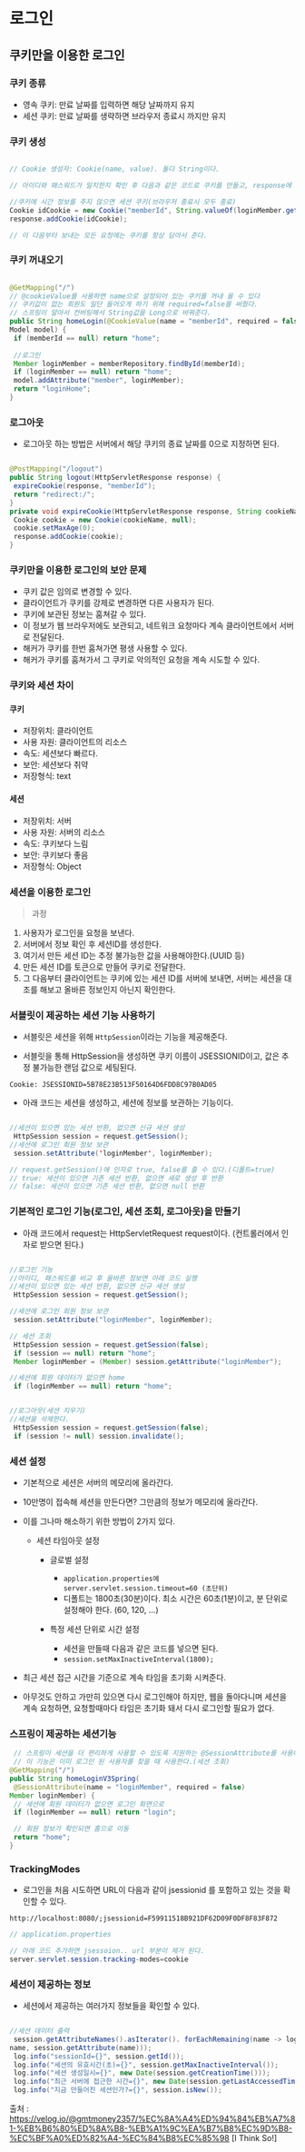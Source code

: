 <h1> 로그인 </h1>

<h2> 쿠키만을 이용한 로그인 </h2>

<h3> 쿠키 종류 </h3>

- 영속 쿠키: 만료 날짜를 입력하면 해당 날짜까지 유지
- 세션 쿠키: 만료 날짜를 생략하면 브라우저 종료시 까지만 유지

<h3> 쿠키 생성 </h3>

``` java

// Cookie 생성자: Cookie(name, value). 둘다 String이다.

// 아이디와 패스워드가 일치한지 확인 후 다음과 같은 코드로 쿠키를 만들고, response에 담아준다.

//쿠키에 시간 정보를 주지 않으면 세션 쿠키(브라우저 종료시 모두 종료)
Cookie idCookie = new Cookie("memberId", String.valueOf(loginMember.getId()));
response.addCookie(idCookie);

// 이 다음부터 보내는 모든 요청에는 쿠키를 항상 담아서 준다.

```

<h3> 쿠키 꺼내오기 </h3>

```java

@GetMapping("/")
// @cookieValue를 사용하면 name으로 설정되어 있는 쿠키를 꺼내 올 수 있다
// 쿠키값이 없는 회원도 일단 들어오게 하기 위해 required=false를 써줬다.
// 스프링이 알아서 컨버팅해서 String값을 Long으로 바꿔준다.
public String homeLogin(@CookieValue(name = "memberId", required = false) Long memberId,
Model model) {
 if (memberId == null) return "home";
 
 //로그인
 Member loginMember = memberRepository.findById(memberId);
 if (loginMember == null) return "home";
 model.addAttribute("member", loginMember);
 return "loginHome";
}

```

<h3> 로그아웃 </h3>

- 로그아웃 하는 방법은 서버에서 해당 쿠키의 종료 날짜를 0으로 지정하면 된다.

``` java

@PostMapping("/logout")
public String logout(HttpServletResponse response) {
 expireCookie(response, "memberId");
 return "redirect:/";
}
private void expireCookie(HttpServletResponse response, String cookieName) {
 Cookie cookie = new Cookie(cookieName, null);
 cookie.setMaxAge(0);
 response.addCookie(cookie);
}

```

<h3> 쿠키만을 이용한 로그인의 보안 문제 </h3>

- 쿠키 값은 임의로 변경할 수 있다.
- 클라이언트가 쿠키를 강제로 변경하면 다른 사용자가 된다.
- 쿠키에 보관된 정보는 훔쳐갈 수 있다.
- 이 정보가 웹 브라우저에도 보관되고, 네트워크 요청마다 계속 클라이언트에서 서버로 전달된다.
- 해커가 쿠키를 한번 훔쳐가면 평생 사용할 수 있다.
- 해커가 쿠키를 훔쳐가서 그 쿠키로 악의적인 요청을 계속 시도할 수 있다.

<h3> 쿠키와 세션 차이 </h3>

<h4> 쿠키 </h4>

- 저장위치: 클라이언트
- 사용 자원: 클라이언트의 리소스
- 속도: 세션보다 빠르다.
- 보안: 세션보다 취약
- 저장형식: text

<h4> 세션 </h4>

- 저장위치: 서버
- 사용 자원: 서버의 리소스
- 속도: 쿠키보다 느림
- 보안: 쿠키보다 좋음
- 저장형식: Object

<h3> 세션을 이용한 로그인 </h3>

> 과정

1. 사용자가 로그인을 요청을 보낸다.
2. 서버에서 정보 확인 후 세션ID를 생성한다.
3. 여기서 만든 세션 ID는 추정 불가능한 값을 사용해야한다.(UUID 등)
4. 만든 세션 ID를 토큰으로 만들어 쿠키로 전달한다.
5. 그 다음부터 클라이언트는 쿠키에 있는 세션 ID를 서버에 보내면, 서버는 세션을 대조를 해보고 올바른 정보인지 아닌지 확인한다.

<h3> 서블릿이 제공하는 세션 기능 사용하기 </h3>

- 서블릿은 세션을 위해 `HttpSession`이라는 기능을 제공해준다.

- 서블릿을 통해 HttpSession을 생성하면 쿠키 이름이 JSESSIONID이고, 값은 추정 불가능한 랜덤 값으로 세팅된다.

`Cookie: JSESSIONID=5B78E23B513F50164D6FDD8C97B0AD05`

- 아래 코드는 세션을 생성하고, 세션에 정보를 보관하는 기능이다.

```java

//세션이 있으면 있는 세션 반환, 없으면 신규 세션 생성
 HttpSession session = request.getSession();
//세션에 로그인 회원 정보 보관
 session.setAttribute('loginMember', loginMember);

// request.getSession()에 인자로 true, false를 줄 수 있다.(디폴트=true)
// true: 세션이 있으면 기존 세션 반환, 없으면 새로 생성 후 반환
// false: 세션이 있으면 기존 세션 반환, 없으면 null 반환

```


<h3> 기본적인 로그인 기능(로그인, 세션 조회, 로그아웃)을 만들기 </h3>

- 아래 코드에서 request는 HttpServletRequest request이다. (컨트롤러에서 인자로 받으면 된다.)

``` java

//로그인 기능
//아이디, 패스워드를 비교 후 올바른 정보면 아래 코드 실행
//세션이 있으면 있는 세션 반환, 없으면 신규 세션 생성
 HttpSession session = request.getSession();

//세션에 로그인 회원 정보 보관
 session.setAttribute("loginMember", loginMember);

// 세션 조회
 HttpSession session = request.getSession(false);
 if (session == null) return "home";
 Member loginMember = (Member) session.getAttribute("loginMember");

//세션에 회원 데이터가 없으면 home
 if (loginMember == null) return "home";
```

``` java

//로그아웃(세션 지우기)
//세션을 삭제한다.
 HttpSession session = request.getSession(false);
 if (session != null) session.invalidate();

```

<h3> 세션 설정 </h3>

- 기본적으로 세션은 서버의 메모리에 올라간다.
- 10만명이 접속해 세션을 만든다면? 그만큼의 정보가 메모리에 올라간다.
- 이를 그나마 해소하기 위한 방법이 2가지 있다.
  - 세션 타임아웃 설정
    - 글로벌 설정
      - `application.properties에 server.servlet.session.timeout=60 (초단위)`
      - 디폴트는 1800초(30분)이다. 최소 시간은 60초(1분)이고, 분 단위로 설정해야 한다. (60, 120, ...)

    - 특정 세션 단위로 시간 설정
      - 세션을 만들때 다음과 같은 코드를 넣으면 된다.
      - `session.setMaxInactiveInterval(1800);`

- 최근 세션 접근 시간을 기준으로 계속 타임을 초기화 시켜준다.
- 아무것도 안하고 가만히 있으면 다시 로그인해야 하지만, 웹을 돌아다니며 세션을 계속 요청하면, 요청할때마다 타임은 초기화 돼서 다시 로그인할 필요가 없다.


<h3> 스프링이 제공하는 세션기능 </h3>

```java 
 // 스프링이 세션을 더 편리하게 사용할 수 있도록 지원하는 @SessionAttribute를 사용해보자.
 // 이 기능은 이미 로그인 된 사용자를 찾을 때 사용한다.(세션 조회)
@GetMapping("/")
public String homeLoginV3Spring(
 @SessionAttribute(name = "loginMember", required = false)
Member loginMember) {
 // 세션에 회원 데이터가 없으면 로그인 화면으로
 if (loginMember == null) return "login";

 // 회원 정보가 확인되면 홈으로 이동
 return "home";
}
```

<h3> TrackingModes </h3>

- 로그인을 처음 시도하면 URL이 다음과 같이 jsessionid 를 포함하고 있는 것을 확인할 수 있다.

` http://localhost:8080/;jsessionid=F59911518B921DF62D09F0DF8F83F872 `

``` java
// application.properties

// 아래 코드 추가하면 jsessoion.. url 부분이 제거 된다.
server.servlet.session.tracking-modes=cookie
```

<h3> 세션이 제공하는 정보 </h3>

- 세션에서 제공하는 여러가지 정보들을 확인할 수 있다.

```java

//세션 데이터 출력
 session.getAttributeNames().asIterator(). forEachRemaining(name -> log.info("session name={}, value={}",
name, session.getAttribute(name)));
 log.info("sessionId={}", session.getId());
 log.info("세션의 유효시간(초)={}", session.getMaxInactiveInterval());
 log.info("세션 생성일시={}", new Date(session.getCreationTime()));
 log.info("최근 서버에 접근한 시간={}", new Date(session.getLastAccessedTime()));
 log.info("지금 만들어진 세션인가?={}", session.isNew());

```

출처 : https://velog.io/@gmtmoney2357/%EC%8A%A4%ED%94%84%EB%A7%81-%EB%B6%80%ED%8A%B8-%EB%A1%9C%EA%B7%B8%EC%9D%B8-%EC%BF%A0%ED%82%A4-%EC%84%B8%EC%85%98 [I Think So!]
